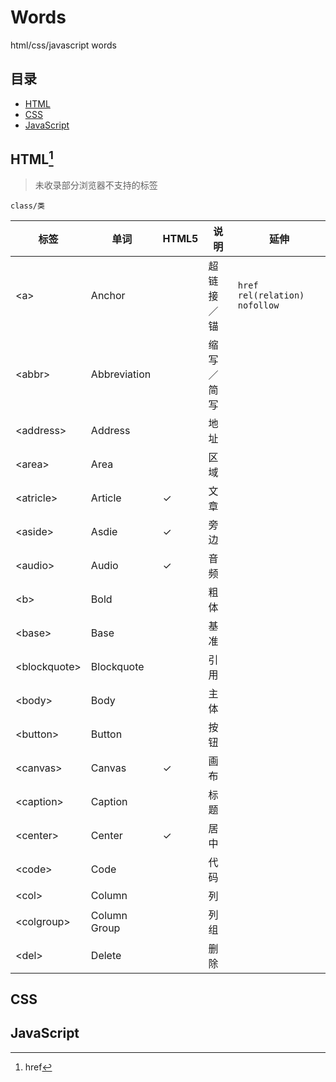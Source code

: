 # Words
html/css/javascript words

## 目录

* [HTML](#html)
* [CSS](#css)
* [JavaScript](#javascript)

## HTML[^href]

> 未收录部分浏览器不支持的标签

```
class/类
```

| 标签                | 单词          | HTML5    | 说明     | 延伸     |
| -------            | -------      | -------  | ------- | ------- |
| &lt;a&gt;          | Anchor       |          | 超链接／锚 | `href` `rel(relation)` `nofollow`
| &lt;abbr&gt;       | Abbreviation |          | 缩写／简写 |
| &lt;address&gt;    | Address      |          | 地址 |
| &lt;area&gt;       | Area         |          | 区域 |
| &lt;atricle&gt;    | Article      | &#10003; | 文章 |
| &lt;aside&gt;      | Asdie        | &#10003; | 旁边 |
| &lt;audio&gt;      | Audio        | &#10003; | 音频 |
| &lt;b&gt;          | Bold         |          | 粗体 |
| &lt;base&gt;       | Base         |          | 基准 |
| &lt;blockquote&gt; | Blockquote   |          | 引用 |
| &lt;body&gt;       | Body         |          | 主体 |
| &lt;button&gt;     | Button       |          | 按钮 |
| &lt;canvas&gt;     | Canvas       | &#10003; | 画布 |
| &lt;caption&gt;    | Caption      |          | 标题 |
| &lt;center&gt;     | Center       | &#10003; | 居中 |
| &lt;code&gt;       | Code         |          | 代码 |
| &lt;col&gt;        | Column       |          | 列 |
| &lt;colgroup&gt;   | Column Group |          | 列组 |
| &lt;del&gt;        | Delete       |          | 删除 |

[^href]:href

## CSS

## JavaScript